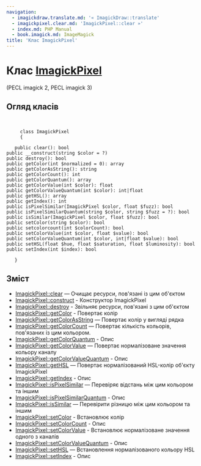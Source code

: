 ```yaml
---
navigation:
  - imagickdraw.translate.md: '« ImagickDraw::translate'
  - imagickpixel.clear.md: 'ImagickPixel::clear »'
  - index.md: PHP Manual
  - book.imagick.md: ImageMagick
title: 'Клас ImagickPixel'
---
```

# Клас [ImagickPixel](class.imagickpixel.md)

(PECL imagick 2, PECL imagick 3)

## Огляд класів

```classsynopsis

    
     class ImagickPixel
     {
    
   public clear(): bool
public __construct(string $color = ?)
public destroy(): bool
public getColor(int $normalized = 0): array
public getColorAsString(): string
public getColorCount(): int
public getColorQuantum(): array
public getColorValue(int $color): float
public getColorValueQuantum(int $color): int|float
public getHSL(): array
public getIndex(): int
public isPixelSimilar(ImagickPixel $color, float $fuzz): bool
public isPixelSimilarQuantum(string $color, string $fuzz = ?): bool
public isSimilar(ImagickPixel $color, float $fuzz): bool
public setColor(string $color): bool
public setcolorcount(int $colorCount): bool
public setColorValue(int $color, float $value): bool
public setColorValueQuantum(int $color, int|float $value): bool
public setHSL(float $hue, float $saturation, float $luminosity): bool
public setIndex(int $index): bool

   }
```

## Зміст

-   [ImagickPixel::clear](imagickpixel.clear.md) — Очищає ресурси, пов'язані із цим об'єктом
-   [ImagickPixel::construct](imagickpixel.construct.md) - Конструктор ImagickPixel
-   [ImagickPixel::destroy](imagickpixel.destroy.md) - Звільняє ресурси, пов'язані з цим об'єктом
-   [ImagickPixel::getColor](imagickpixel.getcolor.md) - Повертає колір
-   [ImagickPixel::getColorAsString](imagickpixel.getcolorasstring.md) — Повертає колір у вигляді рядка
-   [ImagickPixel::getColorCount](imagickpixel.getcolorcount.md) — Повертає кількість кольорів, пов'язаних із цим кольором.
-   [ImagickPixel::getColorQuantum](imagickpixel.getcolorquantum.md) - Опис
-   [ImagickPixel::getColorValue](imagickpixel.getcolorvalue.md) — Повертає нормалізоване значення кольору каналу
-   [ImagickPixel::getColorValueQuantum](imagickpixel.getcolorvaluequantum.md) - Опис
-   [ImagickPixel::getHSL](imagickpixel.gethsl.md) — Повертає нормалізований HSL-колір об'єкту ImagickPixel
-   [ImagickPixel::getIndex](imagickpixel.getindex.md) - Опис
-   [ImagickPixel::isPixelSimilar](imagickpixel.ispixelsimilar.md) — Перевіряє відстань між цим кольором та іншим
-   [ImagickPixel::isPixelSimilarQuantum](imagickpixel.ispixelsimilarquantum.md) - Опис
-   [ImagickPixel::isSimilar](imagickpixel.issimilar.md) — Перевірити різницю між цим кольором та іншим
-   [ImagickPixel::setColor](imagickpixel.setcolor.md) - Встановлює колір
-   [ImagickPixel::setColorCount](imagickpixel.setcolorcount.md) - Опис
-   [ImagickPixel::setColorValue](imagickpixel.setcolorvalue.md) - Встановлює нормалізоване значення одного з каналів
-   [ImagickPixel::setColorValueQuantum](imagickpixel.setcolorvaluequantum.md) - Опис
-   [ImagickPixel::setHSL](imagickpixel.sethsl.md) — Встановлення нормалізованого кольору HSL
-   [ImagickPixel::setIndex](imagickpixel.setindex.md) - Опис
